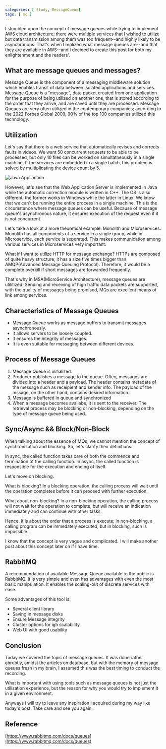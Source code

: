 ```yaml
---
categories: [ Study, MessageQueue]
tags: [ mq ] 
---
```


I stumbled upon the concept of message queues while trying to implement AWS cloud architecture; there were multiple services that I wished to utilize but data transmission among them was too frequent--and highly likely to be asynchronous. That's when I realized what message queues are--and that they are available in AWS--and I decided to create this post for both my enlightenment and the readers'.

## What are message queues and messages?

Message Queue is the component of a messaging middleware solution which enables transit of data between isolated applications and services. Message Queue is a "message", data packet created from one application for the purpose of being utilized on another one, that is stored according to the order that they arrive, and are saved until they are processed. Message Queues are very often utilized in the contemporary companies; according to the 2022 Forbes Global 2000, 90% of the top 100 companies utilized this technology.

## Utilization

Let's say that there is a web service that automatically revises and corrects faults in videos. We want 50 concurrent requests to be able to be processed, but only 10 files can be worked on simultatneously in a single machine. If the services are embedded in a single batch, this problem is solved by multiplicating the device count by 5. 

![Java Appliaction](https://github.com/govltjsdnd24/govltjsdnd24.github.io/assets/38126462/ec1bd74d-9c57-46ae-82db-ee0d22d7ca50)

However, let's see that the Web Application Server is implemented in Java while the automatic correction module is written in C++. The OS is also different; the former works in Windows while the latter in Linux. We know that we can't be running the entire process in a single machine. This is the circumstance where message queues can be useful. Because of message queue's asynchronous nature, it ensures execution of the request even if it is not concurrent.

Let's take a look at a more theoretical example: Monolith and Microservices. Monolith has all components of a service in a single group, while in Microservice, each service is seperated. This makes communication among various services in Microservices very important.

What if I want to  utilize HTTP for message exchange? HTTPs are composed of quite heavy structure; it has a size five times bigger than AMQP(Advanced Message Queuing Protocol). Therefore, it would be a complete overkill if short messages are forwarded frequently.

That's why in MSA(MicroService Architecture), message queues are utilitized. Sending and receiving of high traffic data packets are supported, with the quality of messages being promised, MQs are excellent means of link among services.

## Characteristics of Message Queues

- Message Queue works as message buffers to transmit messages asynchronously. 
- It allows servers to be loosely coupled.
- It ensures the integrity of messages.
- It is even suitable for messaging between different devices.

## Process of Message Queues

1. Message Queue is initialized.
2. Producer publishes a message to the queue. Often, messages are divided into a header and a payload. The header contains metadata of the message such as receipient and sender info. The payload of the mssage, on the other hand, contains desired information.
3. Message is buffered in queue and synchronized
4. When a message becomes availabe, it is sent to the receiver. The retrieval process may be blocking or non-blocking, depending on the type of message queue being used.

## Sync/Async && Block/Non-Block

When talking about the essence of MQs, we cannot mention the concept of synchronization and blocking. So, let's clarify their definitions.

In sync, the called function takes care of both the commence and termination of the calling function. In async, the called function is responsible for the execution and ending of itself.

Let's move on blocking.

What is blocking? In a blocking operation, the calling process will wait until the operation completes before it can proceed with further execution.

What about non-blocking? In a non-blocking operation, the calling process will not wait for the operation to complete, but will receive an indication immediately and can continue with other tasks.

Hence, it is about the order that a process is execute; in non-blocking, a calling program can be immedately executed, but in blocking, such is impossible.

I know that the concept is very vague and complicated. I will make another post about this concept later on if I have time.

## RabbitMQ

A recommendation of available Message Queue available to the public is RabbitMQ. It is very simple and even has advantages with even the most basic manipulation. It enables the scaling-out of discrete services with ease.

Some advantages of this tool is:
- Several client library
- Saving in message disks
- Ensure Message integrity
- Cluster options for igh scalability 
- Web UI with good usability

## Conclusion

Today we covered the topic of message queues. It was done rather abrubtly, amidst the articles on database, but with the memory of message queues fresh in my brain, I assumed this was the best timing to conduct the recording.

What is important with using tools such as message queues is not just the utilization experience, but the reason for why you would try to implement it in a given environment.

Anyways I will try to leave any inspiration I acquired during my way like today's post. Take care and see you again.

## Reference

[https://www.rabbitmq.com/docs/queues](https://www.rabbitmq.com/docs/queues)

